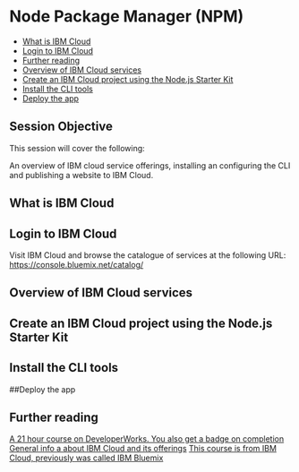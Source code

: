 # Node Package Manager (NPM)

* [What is IBM Cloud](#ibmcloud)
* [Login to IBM Cloud](#login)
* [Further reading](#further)
* [Overview of IBM Cloud services](#overview)
* [Create an IBM Cloud project using the Node.js Starter Kit](#create)
* [Install the CLI tools](#tools)
* [Deploy the app](#deploy)


## Session Objective
This session will cover the following:

An overview of IBM cloud service offerings, installing an configuring the CLI and publishing a website to IBM Cloud.

<a name="ibmcloud"></a>
## What is IBM Cloud


<a name="login"></a>
## Login to IBM Cloud

Visit IBM Cloud and browse the catalogue of services at the following URL:
https://console.bluemix.net/catalog/

<a name="overview"></a>
## Overview of IBM Cloud services

<a name="create"></a>
## Create an IBM Cloud project using the Node.js Starter Kit

<a name="tools"></a>
## Install the CLI tools

<a name="deploy"></a>
##Deploy the app

<a name="further"></a>
## Further reading

[A 21 hour course on DeveloperWorks. You also get a badge on completion](https://developer.ibm.com/courses/all/cloud-application-developer-certification-preparation-v2)
[General info a about IBM Cloud and its offerings](http://www-03.ibm.com/certify/content/studyguides/studyguide_c5050-384.pdf)
[This course is from IBM Cloud, previously was called IBM Bluemix](http://gbslearn.atlanta.ibm.com/service/ais/2599_ais_cloud_bluemix/index.html)

